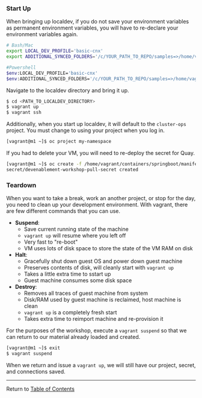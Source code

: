 ### Start Up

When bringing up localdev, if you do not save your environment variables as permanent environment variables, you will have to re-declare your environment variables again.

```bash
# Bash/Mac
export LOCAL_DEV_PROFILE='basic-cnx'
export ADDITIONAL_SYNCED_FOLDERS='/c/YOUR_PATH_TO_REPO/samples=>/home/vagrant/containers'

#Powershell
$env:LOCAL_DEV_PROFILE='basic-cnx'
$env:ADDITIONAL_SYNCED_FOLDERS='/c/YOUR_PATH_TO_REPO/samples=>/home/vagrant/containers'
```

Navigate to the localdev directory and bring it up. 
```bash
$ cd <PATH_TO_LOCALDEV_DIRECTORY>
$ vagrant up
$ vagrant ssh
```

Additionally, when you start up localdev, it will default to the `cluster-ops` project. You must change to using your project when you log in. 

```bash
[vagrant@m1 ~]$ oc project my-namespace
```

If you had to delete your VM, you will need to re-deploy the secret for Quay. 
```bash
[vagrant@m1 ~]$ oc create -f /home/vagrant/containers/springboot/manifest/pullsecret.yaml
secret/devenablement-workshop-pull-secret created
```

### Teardown

When you want to take a break, work an another project, or stop for the day, you need to clean up your development environment. With vagrant, there are few different commands that you can use. 

- **Suspend**:
    - Save current running state of the machine
    - `vagrant up` will resume where you left off
    - Very fast to "re-boot" 
    - VM uses lots of disk space to store the state of the VM RAM on disk
- **Halt**:
    - Gracefully shut down guest OS and power down guest machine
    - Preserves contents of disk, will cleanly start with `vagrant up`
    - Takes a little extra time to sstart up
    - Guest machine consumes some disk space
- **Destroy**:
    - Removes all traces of guest machine from system
    - Disk/RAM used by guest machine is reclaimed, host machine is clean
    - `vagrant up` is a completely fresh start
    - Takes extra time to reimport machine and re-provision it
    
For the purposes of the workshop, execute a `vagrant suspend` so that we can return to our material already loaded and created. 

```bash
[vagrant@m1 ~]$ exit
$ vagrant suspend
```

When we return and issue a `vagrant up`, we will still have our project, secret, and connections saved. 

---  

Return to [Table of Contents](https://github.ford.com/DevEnablement/caas-workshop#agenda)
